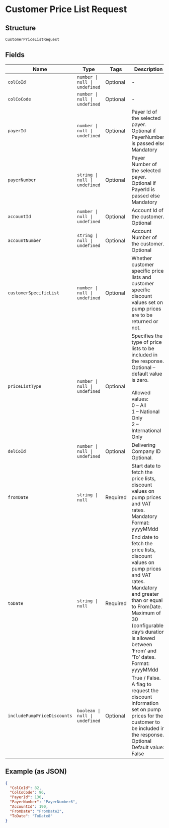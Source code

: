 
# Customer Price List Request

## Structure

`CustomerPriceListRequest`

## Fields

| Name | Type | Tags | Description |
|  --- | --- | --- | --- |
| `colCoId` | `number \| null \| undefined` | Optional | - |
| `colCoCode` | `number \| null \| undefined` | Optional | - |
| `payerId` | `number \| null \| undefined` | Optional | Payer Id of the selected payer.<br>Optional if PayerNumber is passed else Mandatory |
| `payerNumber` | `string \| null \| undefined` | Optional | Payer Number of the selected payer.<br>Optional if PayerId is passed else Mandatory |
| `accountId` | `number \| null \| undefined` | Optional | Account Id of the customer.<br>Optional |
| `accountNumber` | `string \| null \| undefined` | Optional | Account Number of the customer.<br>Optional |
| `customerSpecificList` | `number \| null \| undefined` | Optional | Whether customer specific price lists and customer specific discount values set on pump prices are to be returned or not. |
| `priceListType` | `number \| null \| undefined` | Optional | Specifies the type of price lists to be included in the response.<br>Optional – default value is zero.<br><br>Allowed values:<br>0 – All<br>1 – National Only<br>2 – International Only |
| `delCoId` | `number \| null \| undefined` | Optional | Delivering Company ID<br>Optional. |
| `fromDate` | `string \| null` | Required | Start date to fetch the price lists, discount values on pump prices and VAT rates.<br>Mandatory<br>Format: yyyyMMdd |
| `toDate` | `string \| null` | Required | End date to fetch the price lists, discount values on pump prices and VAT rates.<br>Mandatory and greater than or equal to FromDate.<br>Maximum of 30 (configurable) day’s duration is allowed between ‘From’ and ‘To’ dates.<br>Format: yyyyMMdd |
| `includePumpPriceDiscounts` | `boolean \| null \| undefined` | Optional | True / False.<br>A flag to request the discount information set on pump prices for the customer to be included in the response.<br>Optional<br>Default value: False |

## Example (as JSON)

```json
{
  "ColCoId": 82,
  "ColCoCode": 96,
  "PayerId": 130,
  "PayerNumber": "PayerNumber6",
  "AccountId": 190,
  "FromDate": "FromDate2",
  "ToDate": "ToDate8"
}
```

